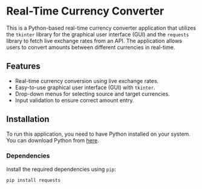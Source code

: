 # Real-Time Currency Converter

This is a Python-based real-time currency converter application that utilizes the `tkinter` library for the graphical user interface (GUI) and the `requests` library to fetch live exchange rates from an API. The application allows users to convert amounts between different currencies in real-time.

## Features

- Real-time currency conversion using live exchange rates.
- Easy-to-use graphical user interface (GUI) with `tkinter`.
- Drop-down menus for selecting source and target currencies.
- Input validation to ensure correct amount entry.

## Installation

To run this application, you need to have Python installed on your system. You can download Python from [here](https://www.python.org/downloads/).

### Dependencies

Install the required dependencies using `pip`:

```bash
pip install requests
